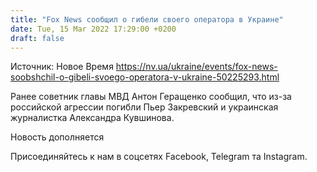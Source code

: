 ```yaml
---
title: "Fox News сообщил о гибели своего оператора в Украине"
date: Tue, 15 Mar 2022 17:29:00 +0200
draft: false
---
```

Источник: Новое Время https://nv.ua/ukraine/events/fox-news-soobshchil-o-gibeli-svoego-operatora-v-ukraine-50225293.html


Ранее советник главы МВД Антон Геращенко сообщил, что из-за российской агрессии погибли Пьер Закревский и украинская журналистка Александра Кувшинова.

Новость дополняется

Присоединяйтесь к нам в соцсетях Facebook, Telegram та Instagram.

